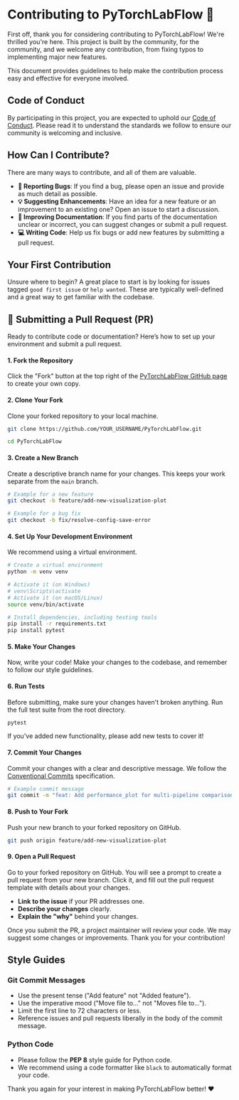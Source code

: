 # Contributing to PyTorchLabFlow 🧪

First off, thank you for considering contributing to PyTorchLabFlow! We're thrilled you're here. This project is built by the community, for the community, and we welcome any contribution, from fixing typos to implementing major new features.

This document provides guidelines to help make the contribution process easy and effective for everyone involved.

## Code of Conduct

By participating in this project, you are expected to uphold our [Code of Conduct](./CODE_OF_CONDUCT.md). Please read it to understand the standards we follow to ensure our community is welcoming and inclusive.

## How Can I Contribute?

There are many ways to contribute, and all of them are valuable.

* **🐛 Reporting Bugs**: If you find a bug, please open an issue and provide as much detail as possible.
* **💡 Suggesting Enhancements**: Have an idea for a new feature or an improvement to an existing one? Open an issue to start a discussion.
* **📝 Improving Documentation**: If you find parts of the documentation unclear or incorrect, you can suggest changes or submit a pull request.
* **💻 Writing Code**: Help us fix bugs or add new features by submitting a pull request.

## Your First Contribution

Unsure where to begin? A great place to start is by looking for issues tagged `good first issue` or `help wanted`. These are typically well-defined and a great way to get familiar with the codebase.

## 🚀 Submitting a Pull Request (PR)

Ready to contribute code or documentation? Here’s how to set up your environment and submit a pull request.

#### 1. Fork the Repository
Click the "Fork" button at the top right of the [PyTorchLabFlow GitHub page](https://github.com/BBEK-Anand/PyTorchLabFlow) to create your own copy.

#### 2. Clone Your Fork
Clone your forked repository to your local machine.

```bash
git clone https://github.com/YOUR_USERNAME/PyTorchLabFlow.git

cd PyTorchLabFlow
```

#### 3\. Create a New Branch

Create a descriptive branch name for your changes. This keeps your work separate from the `main` branch.

```bash
# Example for a new feature
git checkout -b feature/add-new-visualization-plot

# Example for a bug fix
git checkout -b fix/resolve-config-save-error
```

#### 4\. Set Up Your Development Environment

We recommend using a virtual environment.

```bash
# Create a virtual environment
python -m venv venv

# Activate it (on Windows)
# venv\Scripts\activate
# Activate it (on macOS/Linux)
source venv/bin/activate

# Install dependencies, including testing tools
pip install -r requirements.txt
pip install pytest
```

#### 5\. Make Your Changes

Now, write your code\! Make your changes to the codebase, and remember to follow our style guidelines.

#### 6\. Run Tests

Before submitting, make sure your changes haven't broken anything. Run the full test suite from the root directory.

```bash
pytest
```

If you've added new functionality, please add new tests to cover it\!

#### 7\. Commit Your Changes

Commit your changes with a clear and descriptive message. We follow the [Conventional Commits](https://www.conventionalcommits.org/en/v1.0.0/) specification.

```bash
# Example commit message
git commit -m "feat: Add performance_plot for multi-pipeline comparison"
```

#### 8\. Push to Your Fork

Push your new branch to your forked repository on GitHub.

```bash
git push origin feature/add-new-visualization-plot
```

#### 9\. Open a Pull Request

Go to your forked repository on GitHub. You will see a prompt to create a pull request from your new branch. Click it, and fill out the pull request template with details about your changes.

  - **Link to the issue** if your PR addresses one.
  - **Describe your changes** clearly.
  - **Explain the "why"** behind your changes.

Once you submit the PR, a project maintainer will review your code. We may suggest some changes or improvements. Thank you for your contribution\!

## Style Guides

### Git Commit Messages

  - Use the present tense ("Add feature" not "Added feature").
  - Use the imperative mood ("Move file to..." not "Moves file to...").
  - Limit the first line to 72 characters or less.
  - Reference issues and pull requests liberally in the body of the commit message.

### Python Code

  - Please follow the **PEP 8** style guide for Python code.
  - We recommend using a code formatter like `black` to automatically format your code.

Thank you again for your interest in making PyTorchLabFlow better\! ❤️
